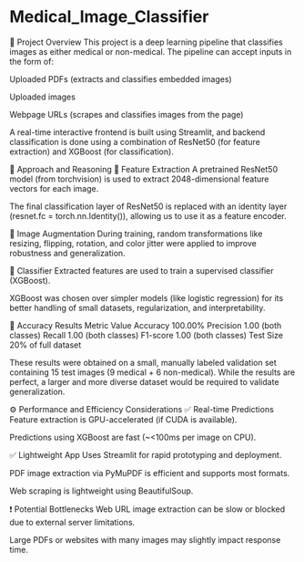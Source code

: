 # Medical_Image_Classifier

📌 Project Overview
This project is a deep learning pipeline that classifies images as either medical or non-medical. The pipeline can accept inputs in the form of:

Uploaded PDFs (extracts and classifies embedded images)

Uploaded images

Webpage URLs (scrapes and classifies images from the page)

A real-time interactive frontend is built using Streamlit, and backend classification is done using a combination of ResNet50 (for feature extraction) and XGBoost (for classification).

🧠 Approach and Reasoning
🔹 Feature Extraction
A pretrained ResNet50 model (from torchvision) is used to extract 2048-dimensional feature vectors for each image.

The final classification layer of ResNet50 is replaced with an identity layer (resnet.fc = torch.nn.Identity()), allowing us to use it as a feature encoder.

🔹 Image Augmentation
During training, random transformations like resizing, flipping, rotation, and color jitter were applied to improve robustness and generalization.

🔹 Classifier
Extracted features are used to train a supervised classifier (XGBoost).

XGBoost was chosen over simpler models (like logistic regression) for its better handling of small datasets, regularization, and interpretability.

🎯 Accuracy Results
Metric	Value
Accuracy	100.00%
Precision	1.00 (both classes)
Recall	1.00 (both classes)
F1-score	1.00 (both classes)
Test Size	20% of full dataset

These results were obtained on a small, manually labeled validation set containing 15 test images (9 medical + 6 non-medical). While the results are perfect, a larger and more diverse dataset would be required to validate generalization.

⚙️ Performance and Efficiency Considerations
✅ Real-time Predictions
Feature extraction is GPU-accelerated (if CUDA is available).

Predictions using XGBoost are fast (~<100ms per image on CPU).

✅ Lightweight App
Uses Streamlit for rapid prototyping and deployment.

PDF image extraction via PyMuPDF is efficient and supports most formats.

Web scraping is lightweight using BeautifulSoup.

❗ Potential Bottlenecks
Web URL image extraction can be slow or blocked due to external server limitations.

Large PDFs or websites with many images may slightly impact response time.


